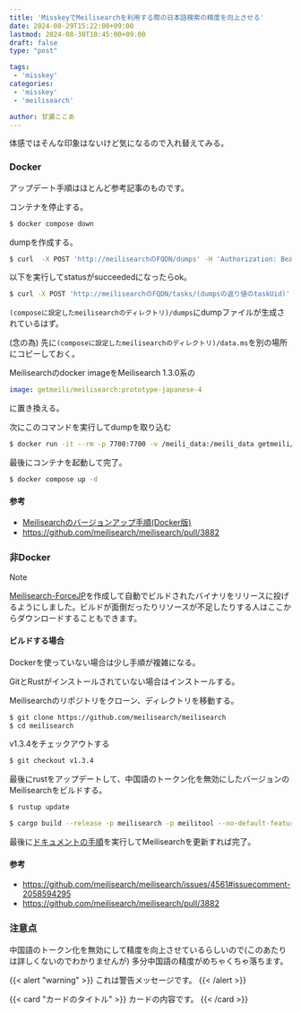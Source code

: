 ```yaml
---
title: 'MisskeyでMeilisearchを利用する際の日本語検索の精度を向上させる'
date: 2024-08-29T15:22:00+09:00
lastmod: 2024-08-30T10:45:00+09:00
draft: false
type: "post"

tags: 
 - 'misskey'
categories: 
 - 'misskey'
 - 'meilisearch'

author: 甘瀬ここあ
---
```


体感ではそんな印象はないけど気になるので入れ替えてみる。
### Docker
アップデート手順はほとんど参考記事のものです。

コンテナを停止する。
```bash {linenos=true}
$ docker compose down
```

dumpを作成する。
```bash
$ curl  -X POST 'http://meilisearchのFQDN/dumps' -H 'Authorization: Bearer (MEILI_MASTER_KEYに設定した値)'
```
以下を実行してstatusがsucceededになったらok。
```bash
$ curl -X POST 'http://meilisearchのFQDN/tasks/(dumpsの返り値のtaskUid)' -H 'Authorization: Bearer (MEILI_MASTER_KEYに設定した値)'
```
`(composeに設定したmeilisearchのディレクトリ)/dumps`にdumpファイルが生成されているはず。

(念の為) 先に`(composeに設定したmeilisearchのディレクトリ)/data.ms`を別の場所にコピーしておく。

Meilisearchのdocker imageをMeilisearch 1.3.0系の
```yaml
image: getmeili/meilisearch:prototype-japanese-4
```
に置き換える。

次にこのコマンドを実行してdumpを取り込む
```bash
$ docker run -it --rm -p 7700:7700 -v /meili_data:/meili_data getmeili/meilisearch:prototype-japanese-4 meilisearch --import-dump /meili_data/dumps/(dumpの名前)
```

最後にコンテナを起動して完了。
```bash
$ docker compose up -d
```

#### 参考
- [Meilisearchのバージョンアップ手順(Docker版)](https://qiita.com/inunekousapon/items/0c7210c44c2b023b50d3)
- https://github.com/meilisearch/meilisearch/pull/3882
### 非Docker
> [!NOTE]  
> [Meilisearch-ForceJP](Meilisearch-ForceJP)を作成して自動でビルドされたバイナリをリリースに投げるようにしました。ビルドが面倒だったりリソースが不足したりする人はここからダウンロードすることもできます。
#### ビルドする場合
Dockerを使っていない場合は少し手順が複雑になる。

GitとRustがインストールされていない場合はインストールする。

Meilisearchのリポジトリをクローン、ディレクトリを移動する。
```bash
$ git clone https://github.com/meilisearch/meilisearch
$ cd meilisearch
```
v1.3.4をチェックアウトする
```bash
$ git checkout v1.3.4
```
最後にrustをアップデートして、中国語のトークン化を無効にしたバージョンのMeilisearchをビルドする。
```bash
$ rustup update

$ cargo build --release -p meilisearch -p meilitool --no-default-features --features "analytics mini-dashboard japanese"
```

最後に[ドキュメントの手順](https://www.meilisearch.com/docs/learn/update_and_migration/updating)を実行してMeilisearchを更新すれば完了。
#### 参考
- https://github.com/meilisearch/meilisearch/issues/4561#issuecomment-2058594295
- https://github.com/meilisearch/meilisearch/pull/3882
### 注意点
中国語のトークン化を無効にして精度を向上させているらしいので(このあたりは詳しくないのでわかりませんが) 多分中国語の精度がめちゃくちゃ落ちます。

{{< alert "warning" >}}
これは警告メッセージです。
{{< /alert >}}

{{< card "カードのタイトル" >}}
カードの内容です。
{{< /card >}}
